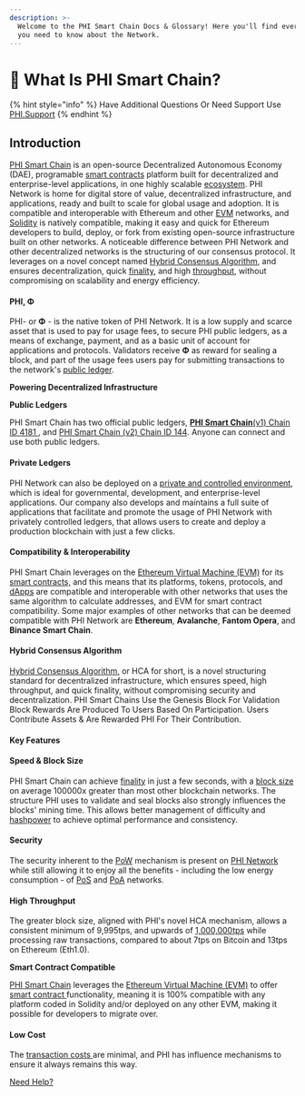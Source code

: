 ```yaml
---
description: >-
  Welcome to the PHI Smart Chain Docs & Glossary! Here you'll find everything
  you need to know about the Network.
---
```


# 🧠 What Is PHI Smart Chain?

{% hint style="info" %}
Have Additional Questions Or Need Support Use [PHI.Support](https://phi.support)
{% endhint %}

## Introduction <a href="#introduction" id="introduction"></a>

[PHI Smart Chain](https://explorer.phi.network) is an open-source Decentralized Autonomous Economy (DAE), programable [smart contracts](https://docs.phi.network/phi-wiki/glossary#s) platform built for decentralized and enterprise-level applications, in one highly scalable [ecosystem](https://phi.network/resources). PHI Network is home for digital store of value, decentralized infrastructure, and applications, ready and built to scale for global usage and adoption. It is compatible and interoperable with Ethereum and other [EVM](https://docs.phi.network/phi-wiki/glossary#e) networks, and [Solidity](https://docs.phi.network/phi-wiki/glossary#s) is natively compatible, making it easy and quick for Ethereum developers to build, deploy, or fork from existing open-source infrastructure built on other networks. A noticeable difference between PHI Network and other decentralized networks is the structuring of our consensus protocol. It leverages on a novel concept named [Hybrid Consensus Algorithm,](./#hybrid-consensus-approach) and ensures decentralization, quick [finality](https://docs.phi.network/phi-wiki/glossary#f), and high [throughput](https://docs.phi.network/phi-wiki/glossary#t), without compromising on scalability and energy efficiency.

#### PHI, **Φ**

PHI- or **Φ** - is the native token of PHI Network. It is a low supply and scarce asset that is used to pay for usage fees, to secure PHI public ledgers, as a means of exchange, payment, and as a basic unit of account for applications and protocols. Validators receive **Φ** as reward for sealing a block, and part of the usage fees users pay for submitting transactions to the network's [public ledger](https://docs.phi.network/phi-wiki/glossary#p).

**Powering Decentralized Infrastructure**

**Public Ledgers**

PHI Smart Chain has two official public ledgers, [**PHI Smart Chain**(v1) Chain ID 4181 ](https://explorer.phi.network), and [PHI Smart Chain (v2) Chain ID 144](https://phiscan.com). Anyone can connect and use both public ledgers.

#### Private Ledgers <a href="#private-ledgers" id="private-ledgers"></a>

PHI Network can also be deployed on a [private and controlled environment](https://docs.phi.network/phi-wiki/glossary#p), which is ideal for governmental, development, and enterprise-level applications. Our company also develops and maintains a full suite of applications that facilitate and promote the usage of PHI Network with privately controlled ledgers, that allows users to create and deploy a production blockchain with just a few clicks.

#### Compatibility & Interoperability <a href="#compatibility-and-interoperability" id="compatibility-and-interoperability"></a>

PHI Smart Chain leverages on the [Ethereum Virtual Machine (EVM)](https://docs.phi.network/phi-wiki/glossary#e) for its [smart contracts,](https://docs.phi.network/phi-wiki/glossary#s) and this means that its platforms, tokens, protocols, and [dApps](https://docs.phi.network/phi-wiki/glossary#d) are compatible and interoperable with other networks that uses the same algorithm to calculate addresses, and EVM for smart contract compatibility. Some major examples of other networks that can be deemed compatible with PHI Network are **Ethereum**, **Avalanche**, **Fantom Opera**, and **Binance Smart Chain**.

#### Hybrid Consensus Algorithm <a href="#hybrid-consensus-approach" id="hybrid-consensus-approach"></a>

[Hybrid Consensus Algorithm,](https://docs.phi.network/phi-wiki/hybrid-consensus-approach) or HCA for short, is a novel structuring standard for decentralized infrastructure, which ensures speed, high throughput, and quick finality, without compromising security and decentralization. PHI Smart Chains Use the Genesis Block For Validation Block Rewards Are Produced To Users Based On Participation. Users Contribute Assets & Are Rewarded PHI For Their Contribution.

#### Key Features <a href="#key-features" id="key-features"></a>

#### Speed & Block Size <a href="#speed-and-block-size" id="speed-and-block-size"></a>

PHI Smart Chain can achieve [finality](https://docs.phi.network/phi-wiki/glossary#f) in just a few seconds, with a [block size](https://docs.phi.network/phi-wiki/glossary#b) on average 100000x greater than most other blockchain networks. The structure PHI uses to validate and seal blocks also strongly influences the blocks' mining time. This allows better management of difficulty and [hashpower](https://docs.phi.network/phi-wiki/glossary#h) to achieve optimal performance and consistency.

#### Security <a href="#security" id="security"></a>

The security inherent to the [PoW](https://docs.phi.network/phi-wiki/glossary#p) mechanism is present on [PHI Network](https://phi.network) while still allowing it to enjoy all the benefits - including the low energy consumption - of [PoS](https://docs.phi.network/phi-wiki/glossary#p) and [PoA](https://docs.phi.network/phi-wiki/glossary#p) networks.

#### High Throughput <a href="#high-throughput" id="high-throughput"></a>

The greater block size, aligned with PHI's novel HCA mechanism, allows a consistent minimum of 9,995tps, and upwards of [1,000,000tps](https://docs.phi.network/phi-wiki/glossary#t) while processing raw transactions, compared to about 7tps on Bitcoin and 13tps on Ethereum (Eth1.0).

**Smart Contract Compatible**

[PHI Smart Chain](https://explorer.phi.network) leverages the [Ethereum Virtual Machine (EVM)](https://docs.phi.network/phi-wiki/glossary#e) to offer [smart contract ](https://docs.phi.network/phi-wiki/glossary#s)functionality, meaning it is 100% compatible with any platform coded in Solidity and/or deployed on any other EVM, making it possible for developers to migrate over.

#### Low Cost <a href="#low-cost" id="low-cost"></a>

The [transaction costs ](https://docs.phi.network/phi-wiki/glossary#t)are minimal, and PHI has influence mechanisms to ensure it always remains this way.



[Need Help?](https://phi.support)

